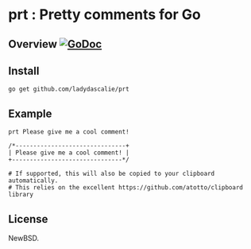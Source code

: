 # prt : Pretty comments for Go

## Overview [![GoDoc](https://godoc.org/github.com/ladydascalie/prt?status.svg)](https://godoc.org/github.com/ladydascalie/prt)

## Install

```
go get github.com/ladydascalie/prt
```

## Example

```
prt Please give me a cool comment!

/*-------------------------------+
| Please give me a cool comment! |
+-------------------------------*/

# If supported, this will also be copied to your clipboard automatically.
# This relies on the excellent https://github.com/atotto/clipboard library
```

## License

NewBSD.
